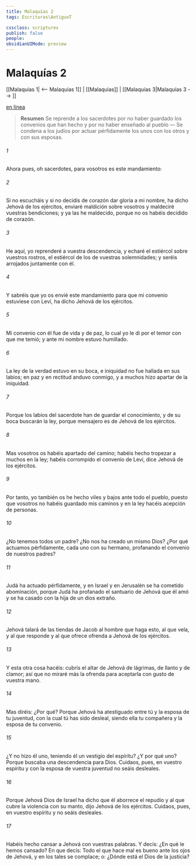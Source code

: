 ```yaml
---
title: Malaquías 2
tags: Escrituras\AntiguoT

cssclass: scriptures
publish: false
people:
obsidianUIMode: preview
---
```


# Malaquías 2
[[Malaquías 1| <-- Malaquías 1]] | [[Malaquías]] | [[Malaquías 3|Malaquías 3 --> ]]

[en línea](https://churchofjesuschrist.org/study/scriptures/ot/mal/2?lang=spa)

> __Resumen__
Se reprende a los sacerdotes por no haber guardado los convenios que han hecho y por no haber enseñado al pueblo — Se condena a los judíos por actuar pérfidamente los unos con los otros y con sus esposas.

###### 1 
Ahora pues, oh sacerdotes, para vosotros es este mandamiento:

###### 2 
Si no escucháis y si no decidís de corazón dar gloria a mi nombre, ha dicho Jehová de los ejércitos, enviaré maldición sobre vosotros y maldeciré vuestras bendiciones; y ya las he maldecido, porque no os habéis decidido de corazón.

###### 3 
He aquí, yo reprenderé a vuestra descendencia, y echaré el estiércol sobre vuestros rostros, el estiércol de los  de vuestras solemnidades; y seréis arrojados juntamente con él.

###### 4 
Y sabréis que yo os envié este mandamiento para que mi convenio estuviese con Leví, ha dicho Jehová de los ejércitos.

###### 5 
Mi convenio con él fue de vida y de paz, lo cual yo le di por el temor con que me temió; y ante mi nombre estuvo humillado.

###### 6 
La ley de la verdad estuvo en su boca, e iniquidad no fue hallada en sus labios; en paz y en rectitud anduvo conmigo, y a muchos hizo apartar de la iniquidad.

###### 7 
Porque los labios del sacerdote han de guardar el conocimiento, y de su boca buscarán la ley, porque mensajero es de Jehová de los ejércitos.

###### 8 
Mas vosotros os habéis apartado del camino; habéis hecho tropezar a muchos en la ley; habéis corrompido el convenio de Leví, dice Jehová de los ejércitos.

###### 9 
Por tanto, yo también os he hecho viles y bajos ante todo el pueblo, puesto que vosotros no habéis guardado mis caminos y en la ley hacéis acepción de personas.

###### 10 
¿No tenemos todos un  padre? ¿No nos ha creado un mismo Dios? ¿Por qué actuamos pérfidamente, cada uno con su hermano, profanando el convenio de nuestros padres?

###### 11 
Judá ha actuado pérfidamente, y en Israel y en Jerusalén se ha cometido abominación, porque Judá ha profanado el santuario de Jehová que él amó y se ha casado con la hija de un dios extraño.

###### 12 
Jehová talará de las tiendas de Jacob al hombre que haga esto, al que vela, y al que responde y al que ofrece ofrenda a Jehová de los ejércitos.

###### 13 
Y esta otra cosa hacéis: cubrís el altar de Jehová de lágrimas, de llanto y de clamor; así que no miraré más la ofrenda para aceptarla con gusto de vuestra mano.

###### 14 
Mas diréis: ¿Por qué? Porque Jehová ha atestiguado entre tú y la esposa de tu juventud, con la cual tú has sido desleal, siendo ella tu compañera y la esposa de tu convenio.

###### 15 
¿Y no  hizo él uno, teniendo él un vestigio del espíritu? ¿Y por qué uno? Porque buscaba una descendencia para Dios. Cuidaos, pues, en vuestro espíritu y con la esposa de vuestra juventud no seáis desleales.

###### 16 
Porque Jehová Dios de Israel ha dicho que él aborrece el repudio y al que cubre la violencia con su manto, dijo Jehová de los ejércitos. Cuidaos, pues, en vuestro espíritu y no seáis desleales.

###### 17 
Habéis hecho cansar a Jehová con vuestras palabras. Y decís: ¿En qué le hemos cansado? En que decís: Todo el que hace mal es bueno ante los ojos de Jehová, y en los tales se complace; o: ¿Dónde está el Dios de la justicia?


